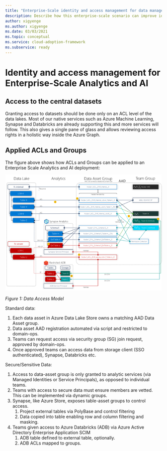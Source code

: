 ```yaml
---
title: "Enterprise-Scale identity and access management for data management"
description: Describe how this enterprise-scale scenario can improve identity and access management of data management
author: xigyenge
ms.author: xigyenge
ms.date: 03/03/2021
ms.topic: conceptual
ms.service: cloud-adoption-framework
ms.subservice: ready
---
```


# Identity and access management for Enterprise-Scale Analytics and AI

## Access to the central datasets

Granting access to datasets should be done only on an ACL level of the data lakes. Most of our native services such as Azure Machine Learning, Synapse and Databricks are already supporting this and more services will follow. This also gives a single pane of glass and allows reviewing access rights in a holistic way inside the Azure Graph.

<!--Not adding this as it is not GA yet.
 In addition to managing access using AAD identities using RBACs and ACLs, ADLS Gen2 also supports using SAS tokens and storage keys for managing access to data in your Gen2 account. In order to make sure that every request to Storage Account is authorized through AAD, there is a new feature (currently in preview) of disabling Key based access that permits to disallow requests to the specific storage account in case the requests were authorized with Shared Key. CAE Team is recommending enabling this feature once GA to enforce AAD level access. -->

## Applied ACLs and Groups

The figure above shows how ACLs and Groups can be applied to an Enterprise Scale Analytics and AI deployment:

![Data Access Model](./images/data_security_model.png)

*Figure 1: Data Access Model*

Standard data:

1. Each data asset in Azure Data Lake Store owns a matching AAD Data Asset group.
1. Data asset AAD registration automated via script and restricted to domain-ops.
1. Teams can request access via security group (SG) join request, approved by domain-ops.
1. Once approved teams can access data from storage client (SSO authenticated), Synapse, Databricks etc.

Secure/Sensitive Data:

1. Access to data-asset group is only granted to analytic services (via Managed Identities or Service Principals), as opposed to individual teams.
1. Teams with access to secure data must ensure members are vetted. This can be implemented via dynamic groups.
1. Synapse, like Azure Store, exposes table-asset groups to control access.
    1. Project external tables via PolyBase and control filtering
    1. Data copied into table enabling row and column filtering and masking.
1. Teams given access to Azure Databricks (ADB) via Azure Active Directory Enterprise Application SCIM
    1. ADB table defined to external table, optionally.
    1. ADB ACLs mapped to groups.
